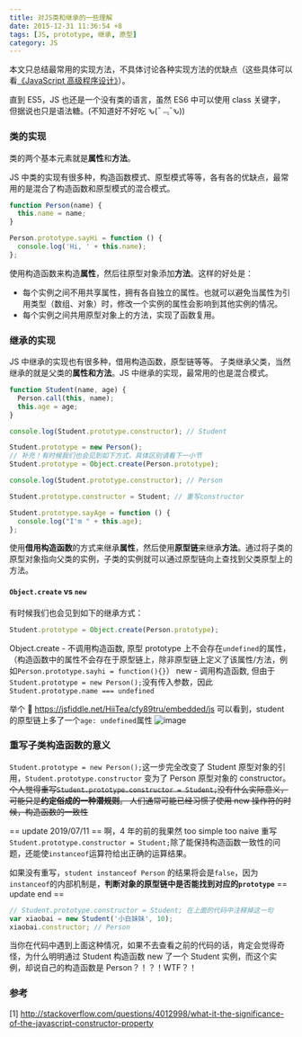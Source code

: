 ```yaml
---
title: 对JS类和继承的一些理解
date: 2015-12-31 11:36:54 +8
tags: [JS, prototype, 继承, 原型]
category: JS
---
```


本文只总结最常用的实现方法，不具体讨论各种实现方法的优缺点（这些具体可以看[《JavaScript 高级程序设计》](http://book.douban.com/subject/10546125/)）。

直到 ES5，JS 也还是一个没有类的语言，虽然 ES6 中可以使用 class 关键字，但据说也只是语法糖。(不知道好不好吃 ԅ(¯﹃¯ԅ))

### 类的实现

类的两个基本元素就是**属性**和**方法**。

JS 中类的实现有很多种，构造函数模式、原型模式等等，各有各的优缺点，最常用的是混合了构造函数和原型模式的混合模式。

```js
function Person(name) {
  this.name = name;
}

Person.prototype.sayHi = function () {
  console.log('Hi, ' + this.name);
};
```

使用构造函数来构造**属性**，然后往原型对象添加**方法**。这样的好处是：

- 每个实例之间不用共享属性，拥有各自独立的属性。也就可以避免当属性为引用类型（数组、对象）时，修改一个实例的属性会影响到其他实例的情况。
- 每个实例之间共用原型对象上的方法，实现了函数复用。

### 继承的实现

JS 中继承的实现也有很多种，借用构造函数，原型链等等。
子类继承父类，当然继承的就是父类的**属性和方法**。JS 中继承的实现，最常用的也是混合模式。

```js
function Student(name, age) {
  Person.call(this, name);
  this.age = age;
}

console.log(Student.prototype.constructor); // Student

Student.prototype = new Person();
// 补充！有时候我们也会见到如下方式，具体区别请看下一小节
Student.prototype = Object.create(Person.prototype);

console.log(Student.prototype.constructor); // Person

Student.prototype.constructor = Student; // 重写constructor

Student.prototype.sayAge = function () {
  console.log("I'm " + this.age);
};
```

使用**借用构造函数**的方式来继承**属性**，然后使用**原型链**来继承**方法**。通过将子类的原型对象指向父类的实例，子类的实例就可以通过原型链向上查找到父类原型上的方法。

#### `Object.create` vs `new`

有时候我们也会见到如下的继承方式：

```js
Student.prototype = Object.create(Person.prototype);
```

Object.create - 不调用构造函数, 原型 prototype 上不会存在`undefined`的属性，（构造函数中的属性不会存在于原型链上，除非原型链上定义了该属性/方法，例如`Person.prototype.sayhi = function(){}`）
new - 调用构造函数, 但由于`Student.prototype = new Person();`没有传入参数，因此`Student.prototype.name === undefined`

举个 🌰
https://jsfiddle.net/HiiTea/cfy89tru/embedded/js
可以看到，student 的原型链上多了一个`age: undefined`属性
![image](https://user-images.githubusercontent.com/36024221/46127882-8f360380-c264-11e8-82af-69f214fe66cc.png)

### 重写子类构造函数的意义

`Student.prototype = new Person();`这一步完全改变了 Student 原型对象的引用，`Student.prototype.constructor` 变为了 Person 原型对象的 constructor。
~~个人觉得重写`Student.prototype.constructor = Student;`没有什么实际意义，可能只是**约定俗成的一种潜规则**。
人们通常可能已经习惯了使用 new 操作符的时候，构造函数的一致性~~

== update 2019/07/11 ==
啊，4 年的前的我果然 too simple too naive
重写`Student.prototype.constructor = Student;`除了能保持构造函数一致性的问题，还能使`instanceof`运算符给出正确的运算结果。

如果没有重写，`student instanceof Person` 的结果将会是`false`，因为`instanceof`的内部机制是，**判断对象的原型链中是否能找到对应的`prototype`**
== update end ==

```js
// Student.prototype.constructor = Student; 在上面的代码中注释掉这一句
var xiaobai = new Student('小白妹妹', 10);
xiaobai.constructor; // Person
```

当你在代码中遇到上面这种情况，如果不去查看之前的代码的话，肯定会觉得奇怪，为什么明明通过 Student 构造函数 new 了一个 Student 实例，而这个实例，却说自己的构造函数是 Person？！？！WTF？！

### 参考

[1] http://stackoverflow.com/questions/4012998/what-it-the-significance-of-the-javascript-constructor-property

